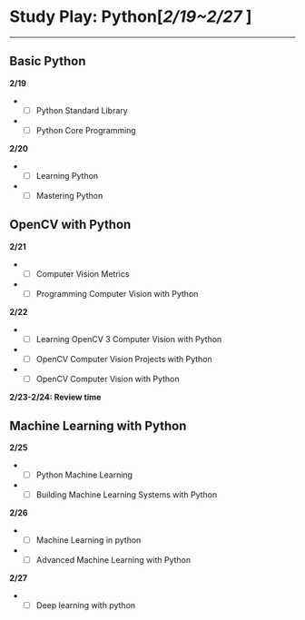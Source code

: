 # Study Play: Python[*2/19~2/27* ]
---
## Basic Python
**2/19**
* - [ ] Python Standard Library
* - [ ] Python Core Programming

**2/20**
* - [ ] Learning Python
* - [ ] Mastering Python

## OpenCV with Python
**2/21**
* - [ ] Computer Vision Metrics
* - [ ] Programming Computer Vision with Python

**2/22**
* - [ ] Learning OpenCV 3 Computer Vision with Python
* - [ ] OpenCV Computer Vision Projects with Python
* - [ ] OpenCV Computer Vision with Python

**2/23-2/24: Review time**
## Machine Learning with Python
**2/25**
* - [ ] Python Machine Learning
* - [ ] Building Machine Learning Systems with Python

**2/26**
* - [ ] Machine Learning in python
* - [ ] Advanced Machine Learning with Python

**2/27**
* - [ ] Deep learning with python
